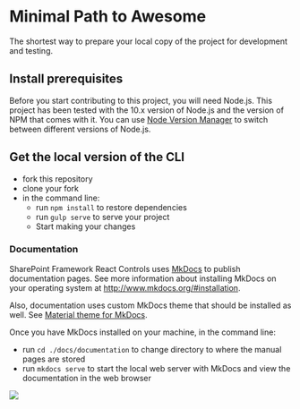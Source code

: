 # Minimal Path to Awesome

The shortest way to prepare your local copy of the project for development and testing.

## Install prerequisites

Before you start contributing to this project, you will need Node.js. This project has been tested with the 10.x version of Node.js and the version of NPM that comes with it. You can use [Node Version Manager](https://github.com/nvm-sh/nvm) to switch between different versions of Node.js.

## Get the local version of the CLI

- fork this repository
- clone your fork
- in the command line:
  - run `npm install` to restore dependencies
  - run `gulp serve` to serve your project
  - Start making your changes

### Documentation

SharePoint Framework React Controls uses [MkDocs](http://www.mkdocs.org) to publish documentation pages. See more information about installing MkDocs on your operating system at http://www.mkdocs.org/#installation.

Also, documentation uses custom MkDocs theme that should be installed as well. See [Material theme for MkDocs](https://squidfunk.github.io/mkdocs-material/).

Once you have MkDocs installed on your machine, in the command line:

- run `cd ./docs/documentation` to change directory to where the manual pages are stored
- run `mkdocs serve` to start the local web server with MkDocs and view the documentation in the web browser

![](https://telemetry.sharepointpnp.com/sp-dev-fx-controls-react/wiki/controls/guides/mpa)
